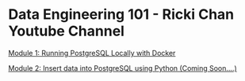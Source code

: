 # Data Engineering 101 - Ricki Chan Youtube Channel

[Module 1: Running PostgreSQL Locally with Docker](https://github.com/rickichann/yt-de101-running-postgres-locally-with-docker)

[Module 2: Insert data into PostgreSQL using Python (Coming Soon....) ](https://github.com/rickichann/yt-de101-running-postgres-locally-with-docker)
